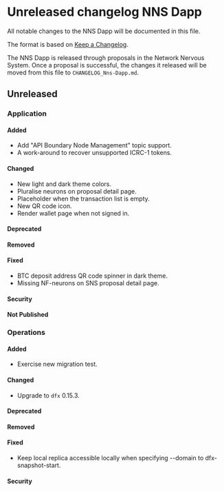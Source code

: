 # Unreleased changelog NNS Dapp

All notable changes to the NNS Dapp will be documented in this file.

The format is based on [Keep a Changelog](https://keepachangelog.com/en/1.0.0/).

The NNS Dapp is released through proposals in the Network Nervous System. Once a
proposal is successful, the changes it released will be moved from this file to
`CHANGELOG_Nns-Dapp.md`.

## Unreleased

### Application

#### Added

* Add "API Boundary Node Management" topic support.
* A work-around to recover unsupported ICRC-1 tokens.

#### Changed

* New light and dark theme colors.
* Pluralise neurons on proposal detail page.
* Placeholder when the transaction list is empty.
* New QR code icon.
* Render wallet page when not signed in.

#### Deprecated

#### Removed

#### Fixed

* BTC deposit address QR code spinner in dark theme.
* Missing NF-neurons on SNS proposal detail page.

#### Security

#### Not Published

### Operations

#### Added

- Exercise new migration test.

#### Changed

* Upgrade to `dfx` 0.15.3.

#### Deprecated

#### Removed

#### Fixed

* Keep local replica accessible locally when specifying --domain to dfx-snapshot-start.

#### Security
